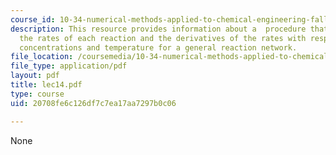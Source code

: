 ```yaml
---
course_id: 10-34-numerical-methods-applied-to-chemical-engineering-fall-2005
description: This resource provides information about a  procedure that evaluates
  the rates of each reaction and the derivatives of the rates with respect to the
  concentrations and temperature for a general reaction network.
file_location: /coursemedia/10-34-numerical-methods-applied-to-chemical-engineering-fall-2005/20708fe6c126df7c7ea17aa7297b0c06_lec14.pdf
file_type: application/pdf
layout: pdf
title: lec14.pdf
type: course
uid: 20708fe6c126df7c7ea17aa7297b0c06

---
```

None